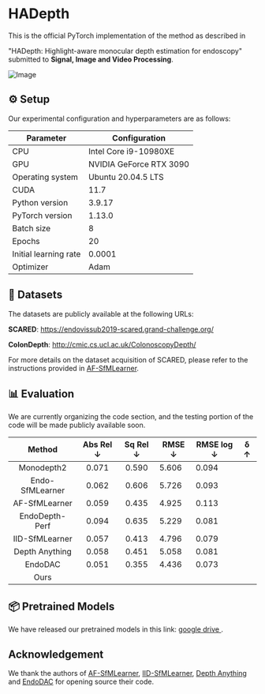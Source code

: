 # HADepth

This is the official PyTorch implementation of the method  as described in

"HADepth: Highlight-aware monocular depth estimation for endoscopy" submitted to **Signal, Image and Video Processing**.

![Image](assets/network.png)

## ⚙️ Setup

Our experimental configuration and hyperparameters are as follows:

| Parameter             | Configuration           |
| --------------------- | ----------------------- |
| CPU                   | Intel Core i9-10980XE   |
| GPU                   | NVIDIA GeForce RTX 3090 |
| Operating system      | Ubuntu 20.04.5 LTS      |
| CUDA                  | 11.7                    |
| Python version        | 3.9.17                  |
| PyTorch version       | 1.13.0                  |
| Batch size            | 8                       |
| Epochs                | 20                      |
| Initial learning rate | 0.0001                  |
| Optimizer             | Adam                    |

## 💾 Datasets

The datasets are publicly available at the following URLs:  

**SCARED**: https://endovissub2019-scared.grand-challenge.org/

**ColonDepth**: http://cmic.cs.ucl.ac.uk/ColonoscopyDepth/

For more details on the dataset acquisition of SCARED, please refer to the instructions provided in  [AF-SfMLearner](https://github.com/ShuweiShao/AF-SfMLearner).

## 📊 Evaluation

We are currently organizing the code section, and the testing portion of the code will be made publicly available soon.

|        Method        | Abs Rel ↓ | Sq Rel ↓ | RMSE ↓ | RMSE log ↓ | &delta; ↑ |
|:--------------------:|:---------:|:--------:| ------ | ---------- |:---------:|
|      Monodepth2      | 0.071     | 0.590    | 5.606  | 0.094      |           |
| Endo-SfMLearner | 0.062     | 0.606    | 5.726  | 0.093      |           |
|  AF-SfMLearner | 0.059     | 0.435    | 4.925  | 0.113      |           |
| EndoDepth-Perf | 0.094     | 0.635    | 5.229  | 0.081      |           |
| IID-SfMLearner | 0.057     | 0.413    | 4.796  | 0.079      |           |
| Depth Anything | 0.058     | 0.451    | 5.058  | 0.081      |           |
|     EndoDAC    | 0.051     | 0.355    | 4.436  | 0.073      |           |
|     Ours       |           |          |        |            |           |

## 📦 Pretrained Models

We have released our pretrained models in this link: [google drive ](https://drive.google.com/drive/folders/1vCzhDq-d8ZvCebPcQR6I0IjMf10u6mxM?usp=sharing).

## Acknowledgement

We thank the authors of [AF-SfMLearner](https://github.com/ShuweiShao/AF-SfMLearner), [IID-SfMLearner](https://github.com/bobo909/IID-SfmLearner), [Depth Anything](https://github.com/LiheYoung/Depth-Anything) and [EndoDAC](https://github.com/BeileiCui/EndoDAC) for opening source their code.